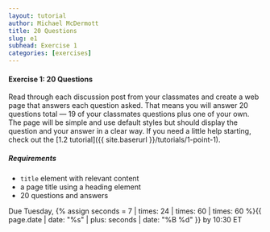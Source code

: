 ```yaml
---
layout: tutorial
author: Michael McDermott
title: 20 Questions
slug: e1
subhead: Exercise 1
categories: [exercises]
---
```

#### Exercise 1: 20 Questions

Read through each discussion post from your classmates and create a web page that answers each question asked. That means you will answer 20 questions total — 19 of your classmates questions plus one of your own. The page will be simple and use default styles but should display the question and your answer in a clear way. If you need a little help starting, check out the [1.2 tutorial]({{ site.baserurl }}/tutorials/1-point-1).

##### Requirements

* `title` element with relevant content
* a page title using a heading element
* 20 questions and answers

<span class="due">Due Tuesday, {% assign seconds = 7 | times: 24 | times: 60 | times: 60 %}{{ page.date | date: "%s" | plus: seconds | date: "%B %d" }} by 10:30 ET</span>
